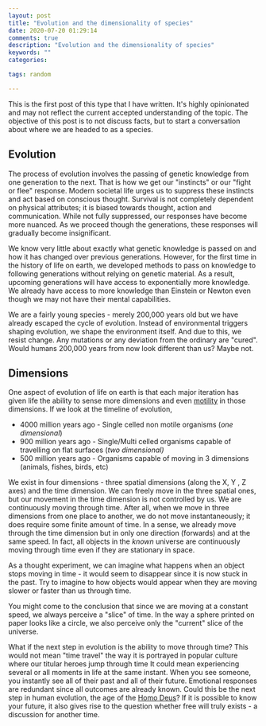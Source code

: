 ```yaml
---
layout: post
title: "Evolution and the dimensionality of species"
date: 2020-07-20 01:29:14
comments: true
description: "Evolution and the dimensionality of species"
keywords: ""
categories:

tags: random

---
```


This is the first post of this type that I have written. It's highly opinionated and may not reflect the current accepted understanding of the topic. The objective of this post is to not discuss facts, but to start a conversation about where we are headed to as a species.

<!-- wp:heading -->
<h2>Evolution</h2>
<!-- /wp:heading -->

<!-- wp:paragraph -->
<p>The process of evolution involves the passing of genetic knowledge from one generation to the next. That is how we get our "instincts" or our "fight or flee" response. Modern societal life urges us to suppress these instincts and act based on conscious thought. Survival is not completely dependent on physical attributes; it is biased towards thought, action and communication. While not fully suppressed, our responses have become more nuanced. As we proceed though the generations, these responses will gradually become insignificant.</p>
<!-- /wp:paragraph -->

<!-- wp:paragraph -->
<p>We know very little about exactly what genetic knowledge is passed on and how it has changed over previous generations. However, for the first time in the history of life on earth, we developed methods to pass on knowledge to following generations without relying on genetic material. As a result, upcoming generations will have access to exponentially more knowledge. We already have access to more knowledge than Einstein or Newton even though we may not have their mental capabilities.</p>
<!-- /wp:paragraph -->

<!-- wp:paragraph -->
<p>We are a fairly young species - merely 200,000 years old but we have already escaped the cycle of evolution. Instead of environmental triggers shaping evolution, we shape the environment itself. And due to this, we resist change. Any mutations or any deviation from the ordinary are "cured". Would humans 200,000 years from now look different than us? Maybe not.</p>
<!-- /wp:paragraph -->

<!-- wp:heading -->
<h2>Dimensions</h2>
<!-- /wp:heading -->

<!-- wp:paragraph -->
<p>One aspect of evolution of life on earth is that each major iteration has given life the ability to sense more dimensions and even <a href="https://en.wikipedia.org/wiki/Motility">motility</a> in those dimensions. If we look at the timeline of evolution,</p>
<!-- /wp:paragraph -->

<!-- wp:list -->
<ul><li>4000 million years ago - Single celled non motile organisms (<em>one dimensional</em>)</li><li>900 million years ago - Single/Multi celled organisms capable of travelling on flat surfaces (<em>two dimensional)</em></li><li>500 million years ago - Organisms capable of moving in 3 dimensions (animals, fishes, birds, etc)</li></ul>
<!-- /wp:list -->

<!-- wp:paragraph -->
<p>We exist in four dimensions - three spatial dimensions (along the X, Y , Z axes) and the time dimension. We can freely move in the three spatial ones, but our movement in the time dimension is not controlled by us. We are continuously moving through time. After all, when we move in three dimensions from one place to another, we do not move instantaneously; it does require some finite amount of time. In a sense, we already move through the time dimension but in only one direction (forwards) and at the same speed. In fact, all objects in the <em>known</em> universe are continuously moving through time even if they are stationary in space.</p>
<!-- /wp:paragraph -->

<!-- wp:paragraph -->
<p>As a thought experiment, we can imagine what happens when an object stops moving in time - it would seem to disappear since it is now stuck in the past. Try to imagine to how objects would appear when they are moving slower or faster than us through time.</p>
<!-- /wp:paragraph -->

<!-- wp:paragraph -->
<p>You might come to the conclusion that since we are moving at a constant speed, we always perceive a "slice" of time. In the way a sphere printed on paper looks like a circle, we also perceive only the "current" slice of the universe.</p>
<!-- /wp:paragraph -->

<!-- wp:paragraph -->
<p>What if the next step in evolution is the ability to move through time? This would not mean "time travel" the way it is portrayed in popular culture where our titular heroes jump through time  It could mean experiencing several or all moments in life at the same instant. When you see someone, you instantly see all of their past and all of their future. Emotional responses are redundant since all outcomes are already known. Could this be the next step in human evolution, the age of the <a href="https://www.ynharari.com/book/homo-deus/">Homo Deus</a>? If it is possible to know your future, it also gives rise to the question whether free will truly exists - a discussion for another time.</p>
<!-- /wp:paragraph -->